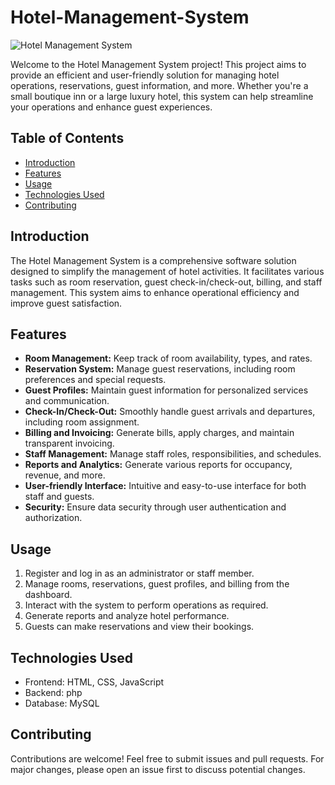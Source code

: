 # Hotel-Management-System

![Hotel Management System](images/hotel_management_system.jpg)

Welcome to the Hotel Management System project! This project aims to provide an efficient and user-friendly solution for managing hotel operations, reservations, guest information, and more. Whether you're a small boutique inn or a large luxury hotel, this system can help streamline your operations and enhance guest experiences.

## Table of Contents

- [Introduction](#introduction)
- [Features](#features)
- [Usage](#usage)
- [Technologies Used](#technologies-used)
- [Contributing](#contributing)

## Introduction

The Hotel Management System is a comprehensive software solution designed to simplify the management of hotel activities. It facilitates various tasks such as room reservation, guest check-in/check-out, billing, and staff management. This system aims to enhance operational efficiency and improve guest satisfaction.

## Features

- **Room Management:** Keep track of room availability, types, and rates.
- **Reservation System:** Manage guest reservations, including room preferences and special requests.
- **Guest Profiles:** Maintain guest information for personalized services and communication.
- **Check-In/Check-Out:** Smoothly handle guest arrivals and departures, including room assignment.
- **Billing and Invoicing:** Generate bills, apply charges, and maintain transparent invoicing.
- **Staff Management:** Manage staff roles, responsibilities, and schedules.
- **Reports and Analytics:** Generate various reports for occupancy, revenue, and more.
- **User-friendly Interface:** Intuitive and easy-to-use interface for both staff and guests.
- **Security:** Ensure data security through user authentication and authorization.

## Usage

1. Register and log in as an administrator or staff member.
2. Manage rooms, reservations, guest profiles, and billing from the dashboard.
3. Interact with the system to perform operations as required.
4. Generate reports and analyze hotel performance.
5. Guests can make reservations and view their bookings.

## Technologies Used

- Frontend: HTML, CSS, JavaScript
- Backend: php
- Database: MySQL

## Contributing

Contributions are welcome! Feel free to submit issues and pull requests. For major changes, please open an issue first to discuss potential changes.

